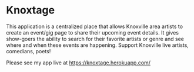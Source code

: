 # Knoxtage 

This application is a centralized place that allows Knoxville area artists to create an event/gig page to share their upcoming event details. It gives show-goers the ability to search for their favorite artists or genre and see where and when these events are happening. Support Knoxville live artists, comedians, poets!

Please see my app live at https://knoxtage.herokuapp.com/
